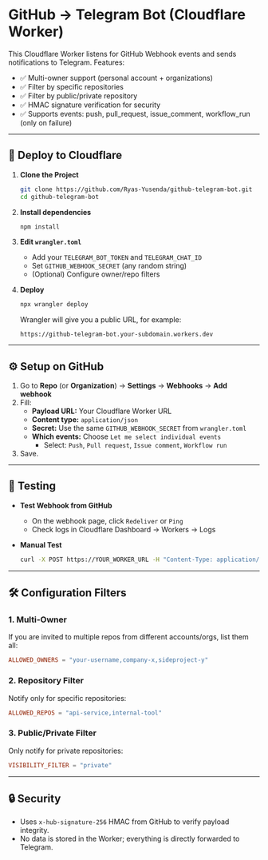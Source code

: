 # GitHub → Telegram Bot (Cloudflare Worker)

This Cloudflare Worker listens for GitHub Webhook events and sends notifications to Telegram.
Features:

- ✅ Multi-owner support (personal account + organizations)
- ✅ Filter by specific repositories
- ✅ Filter by public/private repository
- ✅ HMAC signature verification for security
- ✅ Supports events: push, pull_request, issue_comment, workflow_run (only on failure)

---

## 🚀 Deploy to Cloudflare

1. **Clone the Project**

   ```bash
   git clone https://github.com/Ryas-Yusenda/github-telegram-bot.git
   cd github-telegram-bot
   ```

2. **Install dependencies**

   ```bash
   npm install
   ```

3. **Edit `wrangler.toml`**

   - Add your `TELEGRAM_BOT_TOKEN` and `TELEGRAM_CHAT_ID`
   - Set `GITHUB_WEBHOOK_SECRET` (any random string)
   - (Optional) Configure owner/repo filters

4. **Deploy**

   ```bash
   npx wrangler deploy
   ```

   Wrangler will give you a public URL, for example:

   ```
   https://github-telegram-bot.your-subdomain.workers.dev
   ```

---

## ⚙️ Setup on GitHub

1. Go to **Repo** (or **Organization**) → **Settings** → **Webhooks** → **Add webhook**
2. Fill:
   - **Payload URL:** Your Cloudflare Worker URL
   - **Content type:** `application/json`
   - **Secret:** Use the same `GITHUB_WEBHOOK_SECRET` from `wrangler.toml`
   - **Which events:** Choose `Let me select individual events`
     - Select: `Push`, `Pull request`, `Issue comment`, `Workflow run`
3. Save.

---

## 🧪 Testing

- **Test Webhook from GitHub**

  - On the webhook page, click `Redeliver` or `Ping`
  - Check logs in Cloudflare Dashboard → Workers → Logs

- **Manual Test**
  ```bash
  curl -X POST https://YOUR_WORKER_URL -H "Content-Type: application/json" -d '{"zen":"Hello"}'
  ```

---

## 🛠️ Configuration Filters

### 1. Multi-Owner

If you are invited to multiple repos from different accounts/orgs, list them all:

```toml
ALLOWED_OWNERS = "your-username,company-x,sideproject-y"
```

### 2. Repository Filter

Notify only for specific repositories:

```toml
ALLOWED_REPOS = "api-service,internal-tool"
```

### 3. Public/Private Filter

Only notify for private repositories:

```toml
VISIBILITY_FILTER = "private"
```

---

## 🔒 Security

- Uses `x-hub-signature-256` HMAC from GitHub to verify payload integrity.
- No data is stored in the Worker; everything is directly forwarded to Telegram.
